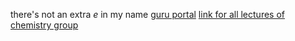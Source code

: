 there's not an extra *e* in my name
[guru portal](https://guru.gndec.ac.in)
[link for all lectures of chemistry group](https://guru.gndec.ac.in/mod/zoom/view.php?id=14016)
